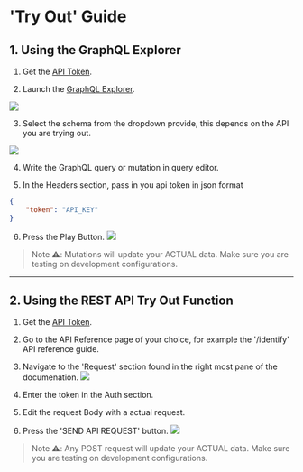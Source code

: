 # 'Try Out' Guide

## 1. Using the GraphQL Explorer

1. Get the [API Token](#).

2. Launch the [GraphQL Explorer](/getting-started/apis-non-gen/self-serve-apis-try-out).

![](/img/docs/apis/guide/graphql-explorer.png)

3. Select the schema from the dropdown provide, this depends on the API you are trying out.

![](/img/docs/apis/guide/graphql-dropdown.png)

4. Write the GraphQL query or mutation in query editor.

5. In the Headers section, pass in you api token in json format
```json
{
    "token": "API_KEY"
}
```
6. Press the Play Button.
![](/img/docs/apis/guide/graphql-query.png)
> Note ⚠️: Mutations will update your ACTUAL data. Make sure you are testing on development configurations. 

<hr/>

## 2. Using the REST API Try Out Function

1. Get the [API Token](#).

2. Go to the API Reference page of your choice, for example the '/identify' API reference guide.

3. Navigate to the 'Request' section found in the right most pane of the documenation.
![](/img/docs/apis/guide/rest-request-token.png)

4. Enter the token in the Auth section.

5. Edit the request Body with a actual request.

6. Press the 'SEND API REQUEST' button.
![](/img/docs/apis/guide/rest-response.png)

> Note ⚠️: Any POST request will update your ACTUAL data. Make sure you are testing on development configurations. 
